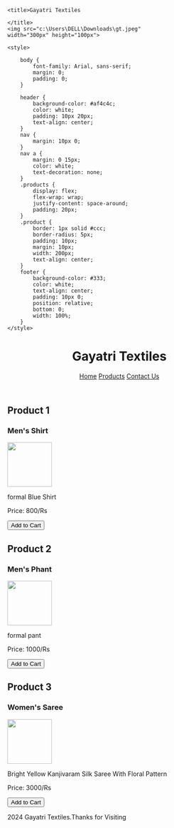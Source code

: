 <!DOCTYPE html>
<html>
<head>
   
    <title>Gayatri Textiles 

    </title>
    <img src="c:\Users\DELL\Downloads\gt.jpeg"
    width="300px" height="100px">
    
    <style>
        
        body {
            font-family: Arial, sans-serif;
            margin: 0;
            padding: 0;
        }
        
        header {
            background-color: #af4c4c;
            color: white;
            padding: 10px 20px;
            text-align: center;
        }
        nav {
            margin: 10px 0;
        }
        nav a {
            margin: 0 15px;
            color: white;
            text-decoration: none;
        }
        .products {
            display: flex;
            flex-wrap: wrap;
            justify-content: space-around;
            padding: 20px;
        }
        .product {
            border: 1px solid #ccc;
            border-radius: 5px;
            padding: 10px;
            margin: 10px;
            width: 200px;
            text-align: center;
        }
        footer {
            background-color: #333;
            color: white;
            text-align: center;
            padding: 10px 0;
            position: relative;
            bottom: 0;
            width: 100%;
        }
    </style>
</head>
<body>

<header>
    <h1>Gayatri Textiles</h1>
    <nav>
        <a href="#home">Home</a>
        <a href="#products">Products</a>
        <a href="#contact">Contact Us</a>
    </nav>
</header>

<section class="products" id="products">
    <div class="product">
        <h2>Product 1</h2>
        <h3>Men's Shirt</h3>
        <img src="download.jpeg"
        width="100px" height="100px">
        <p>formal Blue Shirt</p>
        <p>Price: 800/Rs</p>
        <button>Add to Cart</button>
    </div>
    <div class="product">
        <h2>Product 2</h2>
        <h3>Men's Phant</h3>
        <img src="c:\Users\DELL\Downloads\phant.jpeg"
        width="100px" height="100px">
        <p>formal pant</p>
        <p>Price: 1000/Rs</p>
        <button>Add to Cart</button>
    </div>
    <div class="product">
        <h2>Product 3</h2>
        <h3>Women's Saree</h3>
        <img src="c:\Users\DELL\Downloads\saree.jpeg"
        width="100px" height="100px">
        <p>Bright Yellow Kanjivaram Silk Saree With Floral Pattern</p>
        <p>Price: 3000/Rs</p>
        <button>Add to Cart</button>
    </div>
</section>

<footer>
    <p> 2024 Gayatri Textiles.Thanks for Visiting</p>
</footer>

</body>
</html>
